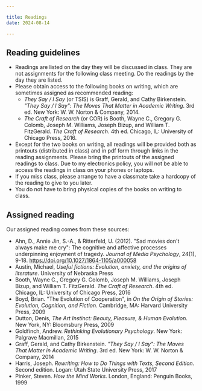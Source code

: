 ```yaml
---

title: Readings
date: 2024-08-14

---
```


## Reading guidelines

- Readings are listed on the day they will be discussed in class. They are not assignments for the following class meeting. Do the readings by the day they are listed.
- Please obtain access to the following books on writing, which are sometimes assigned as recommended reading:
	- _They Say / I Say_ (or TSIS) is Graff, Gerald, and Cathy Birkenstein. _"They Say / I Say": The Moves That Matter in Academic Writing_. 3rd ed. New York: W. W. Norton & Company, 2014.
	- _The Craft of Research_ (or COR) is Booth, Wayne C., Gregory G. Colomb, Joseph M. Williams, Joseph Bizup, and William T. FitzGerald. _The Craft of Research_. 4th ed. Chicago, IL: University of Chicago Press, 2016.
- Except for the two books on writing, all readings will be provided both as printouts (distributed in class) and in pdf form through links in the reading assignments. Please bring the printouts of the assigned readings to class. Due to my electronics policy, you will not be able to access the readings in class on your phones or laptops.
- If you miss class, please arrange to have a classmate take a hardcopy of the reading to give to you later.
- You do not have to bring physical copies of the books on writing to class.

## Assigned reading

Our assigned reading comes from these sources:

- Ahn, D., Annie Jin, S.-A., & Ritterfeld, U. (2012). "Sad movies don't always make me cry": The cognitive and affective processes underpinning enjoyment of tragedy. _Journal of Media Psychology_, 24(1), 9-18. https://doi.org/10.1027/1864-1105/a000058
- Austin, Michael, _Useful fictions: Evolution, anxiety, and the origins of literature_. University of Nebraska Press
- Booth, Wayne C., Gregory G. Colomb, Joseph M. Williams, Joseph Bizup, and William T. FitzGerald. _The Craft of Research_. 4th ed. Chicago, IL: University of Chicago Press, 2016
- Boyd, Brian. "The Evolution of Cooperation", in _On the Origin of Stories: Evolution, Cognition, and Fiction_. Cambridge, MA: Harvard University Press, 2009
- Dutton, Denis, _The Art Instinct: Beauty, Pleasure, & Human Evolution_. New York, NY: Bloomsbury Press, 2009
- Goldfinch, Andrew. _Rethinking Evolutionary Psychology_. New York: Palgrave Macmillan, 2015
- Graff, Gerald, and Cathy Birkenstein. _"They Say / I Say": The Moves That Matter in Academic Writing_. 3rd ed. New York: W. W. Norton & Company, 2014
- Harris, Joseph. _Rewriting: How to Do Things with Texts, Second Edition_. Second edition. Logan: Utah State University Press, 2017
- Pinker, Steven. _How the Mind Works_. London, England: Penguin Books, 1999
